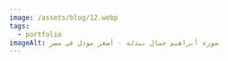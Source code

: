 ```yaml
---
image: /assets/blog/12.webp
tags:
  - portfolio
imageAlt: صورة أبراهيم جمال ببدلة - أصغر مودل في مصر
---
```

